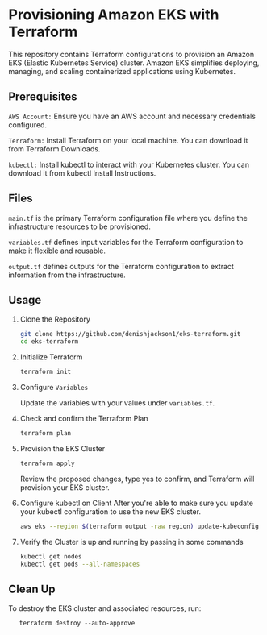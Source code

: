 # Provisioning Amazon EKS with Terraform
This repository contains Terraform configurations to provision an Amazon EKS (Elastic Kubernetes Service) cluster. Amazon EKS simplifies deploying, managing, and scaling containerized applications using Kubernetes.

## Prerequisites
   `AWS Account:` Ensure you have an AWS account and necessary credentials configured.

   `Terraform:` Install Terraform on your local machine. You can download it from Terraform Downloads.

   `kubectl:` Install kubectl to interact with your Kubernetes cluster. You can download it from kubectl Install Instructions.
## Files
   `main.tf` is the primary Terraform configuration file where you define the infrastructure resources to be provisioned.
   
   `variables.tf` defines input variables for the Terraform configuration to make it flexible and reusable.
   
   `output.tf` defines outputs for the Terraform configuration to extract information from the infrastructure.
   
## Usage
   1. Clone the Repository

       ```bash
       git clone https://github.com/denishjackson1/eks-terraform.git
       cd eks-terraform
       ```

   2. Initialize Terraform
       ```bash
       terraform init
       ```
   3. Configure `Variables`

        Update the variables with your values under `variables.tf`.

   4. Check and confirm the Terraform Plan

       ```bash
       terraform plan
       ```

   4. Provision the EKS Cluster
       ```bash
       terraform apply
       ```
       Review the proposed changes, type yes to confirm, and Terraform will provision your EKS cluster.

   5. Configure kubectl on Client
       After you're able to make sure you update your kubectl configuration to use the new EKS cluster.

       ```bash
       aws eks --region $(terraform output -raw region) update-kubeconfig --name $(terraform output -raw cluster_name)
       ```
   6. Verify the Cluster is up and running by passing in some commands
       ```bash
       kubectl get nodes
       kubectl get pods --all-namespaces
       ```
## Clean Up
   To destroy the EKS cluster and associated resources, run:
      
       terraform destroy --auto-approve
